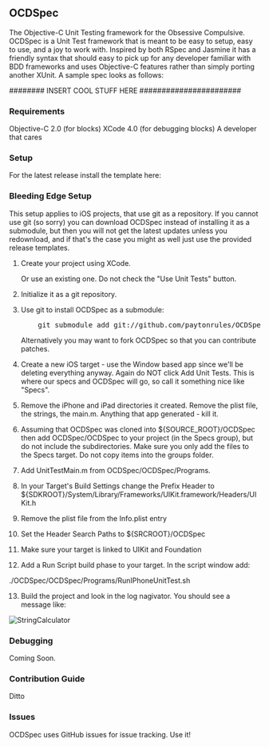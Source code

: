 ## OCDSpec

The Objective-C Unit Testing framework for the Obsessive Compulsive.  OCDSpec is a Unit Test framework that is meant to be easy to setup, easy to use, and a joy to work with.  Inspired by both RSpec and Jasmine it has a friendly syntax that should easy to pick up for any developer familiar with BDD frameworks and uses Objective-C features rather than simply porting another XUnit.  A sample spec looks as follows:

########  INSERT COOL STUFF HERE ####################### 

### Requirements

Objective-C 2.0 (for blocks)
XCode 4.0 (for debugging blocks)
A developer that cares

### Setup ###

For the latest release install the template here:

### Bleeding Edge Setup ###

This setup applies to iOS projects, that use git as a repository.  If you cannot use git (so sorry) you can download OCDSpec instead of installing it as a submodule, but then you will not get the latest updates unless you redownload, and if that's the case you might as well just use the provided release templates.

1.  Create your project using XCode.
    
    Or use an existing one. Do not check the "Use Unit Tests" button.
2.  Initialize it as a git repository.
3.  Use git to install OCDSpec as a submodule:

    <pre>
        git submodule add git://github.com/paytonrules/OCDSpec.git
    </pre>
    Alternatively you may want to fork OCDSpec so that you can contribute patches.
4.  Create a new iOS target - use the Window based app since we'll be deleting everything anyway.  Again do NOT click Add Unit Tests.  This is where our specs and OCDSpec will go, so call it something nice like "Specs".
5.  Remove the iPhone and iPad directories it created.  Remove the plist file, the strings, the main.m.  Anything that app generated - kill it.
6.  Assuming that OCDSpec was cloned into ${SOURCE_ROOT}/OCDSpec then add OCDSpec/OCDSpec to your project (in the Specs group), but do not include the subdirectories.  Make sure you only add the files to the Specs target. Do not copy items into the groups folder.
7.  Add UnitTestMain.m from OCDSpec/OCDSpec/Programs.
8.  In your Target's Build Settings change the Prefix Header to ${SDKROOT}/System/Library/Frameworks/UIKit.framework/Headers/UIKit.h
9.  Remove the plist file from the Info.plist entry
10. Set the Header Search Paths to ${SRCROOT}/OCDSpec 
11. Make sure your target is linked to UIKit and Foundation
12. Add a Run Script build phase to your target.  In the script window add:

./OCDSpec/OCDSpec/Programs/RunIPhoneUnitTest.sh

13. Build the project and look in the log nagivator.  You should see a message like: 

<img src="https://img.skitch.com/20110528-f6r1d914qe5a8s28du6ssqcsbb.jpg" alt="StringCalculator" />

### Debugging ###

Coming Soon.

### Contribution Guide ###

Ditto

### Issues ###

OCDSpec uses GitHub issues for issue tracking.  Use it!
